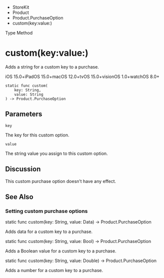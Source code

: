 

- StoreKit
- Product
- Product.PurchaseOption
-  custom(key:value:) 

Type Method

# custom(key:value:)

Adds a string for a custom key to a purchase.

iOS 15.0+iPadOS 15.0+macOS 12.0+tvOS 15.0+visionOS 1.0+watchOS 8.0+

``` source
static func custom(
    key: String,
    value: String
) -> Product.PurchaseOption
```

## Parameters 

`key`  

The key for this custom option.

`value`  

The string value you assign to this custom option.

## Discussion

This custom purchase option doesn’t have any effect.

## See Also

### Setting custom purchase options

static func custom(key: String, value: Data) -> Product.PurchaseOption

Adds data for a custom key to a purchase.

static func custom(key: String, value: Bool) -> Product.PurchaseOption

Adds a Boolean value for a custom key to a purchase.

static func custom(key: String, value: Double) -> Product.PurchaseOption

Adds a number for a custom key to a purchase.

